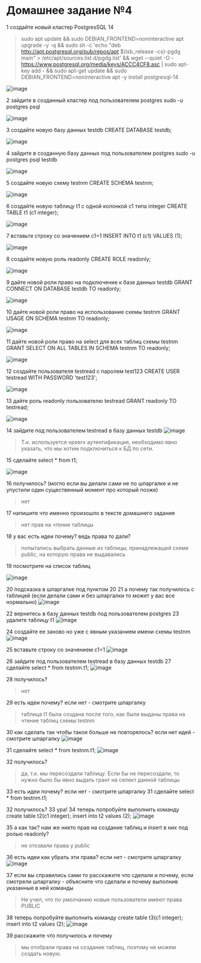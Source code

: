 # Домашнее задание №4

1 создайте новый кластер PostgresSQL 14
> sudo apt update && sudo DEBIAN_FRONTEND=noninteractive apt upgrade -y -q && sudo sh -c 'echo "deb http://apt.postgresql.org/pub/repos/apt $(lsb_release -cs)-pgdg main" > /etc/apt/sources.list.d/pgdg.list' && wget --quiet -O - https://www.postgresql.org/media/keys/ACCC4CF8.asc | sudo apt-key add - && sudo apt-get update && sudo DEBIAN_FRONTEND=noninteractive apt -y install postgresql-14
 
 ![image](https://user-images.githubusercontent.com/130083589/235295797-d32e8fcc-9f1a-4e11-9aeb-df619d80f121.png)


2 зайдите в созданный кластер под пользователем postgres
sudo -u postgres psql
 
 ![image](https://user-images.githubusercontent.com/130083589/235295829-ab6cfd76-ff69-4c5b-b2ce-a10365676ca7.png)


3 создайте новую базу данных testdb
CREATE DATABASE testdb;
 
 ![image](https://user-images.githubusercontent.com/130083589/235295832-52312c19-3163-46ac-acda-d5d554640516.png)


4 зайдите в созданную базу данных под пользователем postgres
sudo -u postgres psql testdb
 
 ![image](https://user-images.githubusercontent.com/130083589/235295843-aa76fe13-6748-486b-97be-6a488421e053.png)


5 создайте новую схему testnm
CREATE SCHEMA testnm;
 
 ![image](https://user-images.githubusercontent.com/130083589/235295848-cece0b4f-3a82-47d2-b87a-d683b68c596b.png)


6 создайте новую таблицу t1 с одной колонкой c1 типа integer
CREATE TABLE t1 (c1 integer);
 
 ![image](https://user-images.githubusercontent.com/130083589/235295853-04fe5aee-f25d-4840-a79c-a9a87857fb5b.png)


7 вставьте строку со значением c1=1
INSERT INTO t1 (c1) VALUES (1);
 
 ![image](https://user-images.githubusercontent.com/130083589/235295864-b7030261-87f1-4cd9-9d5e-e09f21b08b48.png)


8 создайте новую роль readonly
CREATE ROLE readonly;

![image](https://user-images.githubusercontent.com/130083589/235295873-4d4ca65f-fbb7-4755-92d0-3d248df902e3.png)


9 дайте новой роли право на подключение к базе данных testdb
GRANT CONNECT ON DATABASE testdb TO readonly;
 
 ![image](https://user-images.githubusercontent.com/130083589/235295899-3ec3995d-2764-46eb-9ed2-a80999e502f3.png)


10 дайте новой роли право на использование схемы testnm
GRANT USAGE ON SCHEMA testnm TO readonly;
 
 ![image](https://user-images.githubusercontent.com/130083589/235295922-ca66ed20-c084-40bf-b694-0149f668c0c1.png)


11 дайте новой роли право на select для всех таблиц схемы testnm
GRANT SELECT ON ALL TABLES IN SCHEMA testnm TO readonly;
 
 ![image](https://user-images.githubusercontent.com/130083589/235295971-51d6ab92-cfff-4479-a240-f5555b7fcae7.png)


12 создайте пользователя testread с паролем test123
CREATE USER testread WITH PASSWORD 'test123';
 
 ![image](https://user-images.githubusercontent.com/130083589/235296015-bdeca8d2-9c6b-4c78-8129-6c22cbd505c6.png)


13 дайте роль readonly пользователю testread
GRANT readonly TO testread;
 
 ![image](https://user-images.githubusercontent.com/130083589/235296025-8a610d6e-5384-491e-aa47-04ef28e7c37b.png)


14 зайдите под пользователем testread в базу данных testdb
![image](https://user-images.githubusercontent.com/130083589/235296053-587bc0e2-766a-47c1-b73b-e1bc27d8e770.png)
 
> Т.к. используется «peer» аутентификация, необходимо явно указать, что мы хотим подключиться к БД по сети.

15 сделайте select * from t1;
 
 ![image](https://user-images.githubusercontent.com/130083589/235296152-56a64446-a493-4e73-909c-ecbfb2778e9c.png)


16 получилось? (могло если вы делали сами не по шпаргалке и не упустили один существенный момент про который позже)

> нет

17 напишите что именно произошло в тексте домашнего задания

> нет прав на чтение таблицы

18 у вас есть идеи почему? ведь права то дали?

> попытались выбрать данные из таблицы, принадлежащей схеме public, на которую права не выдавались

19 посмотрите на список таблиц
 
 ![image](https://user-images.githubusercontent.com/130083589/235296219-c010edc7-d2e5-4e67-8242-aadb8825a74a.png)

20 подсказка в шпаргалке под пунктом 20
21 а почему так получилось с таблицей (если делали сами и без шпаргалки то может у вас все нормально)
 ![image](https://user-images.githubusercontent.com/130083589/235296233-97fe5d69-92af-41d9-9621-b163688a5187.png)

22 вернитесь в базу данных testdb под пользователем postgres
23 удалите таблицу t1
 ![image](https://user-images.githubusercontent.com/130083589/235296252-972fb60c-28c0-46fe-bf7c-972f6eae1bf3.png)

24 создайте ее заново но уже с явным указанием имени схемы testnm
 ![image](https://user-images.githubusercontent.com/130083589/235296257-72e6c434-77e6-4cc8-97c7-1698582492e3.png)

25 вставьте строку со значением c1=1
 ![image](https://user-images.githubusercontent.com/130083589/235296270-6242c702-d662-43ee-82f5-03e38ff24828.png)

26 зайдите под пользователем testread в базу данных testdb
27 сделайте select * from testnm.t1;
 ![image](https://user-images.githubusercontent.com/130083589/235296275-ff7ea813-0e4e-47b6-93d9-aba484946643.png)

28 получилось?

> нет

29 есть идеи почему? если нет - смотрите шпаргалку

> таблица t1 была создана после того, как были выданы права на чтение таблиц схемы testnm

30 как сделать так чтобы такое больше не повторялось? если нет идей - смотрите шпаргалку
 ![image](https://user-images.githubusercontent.com/130083589/235296304-81f66889-be9c-42e6-a612-3466966757a8.png)

31 сделайте select * from testnm.t1;
 ![image](https://user-images.githubusercontent.com/130083589/235296317-78708a72-bbd6-44d4-94cc-4dd04a57bd7f.png)

32 получилось?

> да, т.к. мы пересоздали таблицу. Если бы не пересоздали, то нужно было бы явно выдать грант на селект данной таблицы

33 есть идеи почему? если нет - смотрите шпаргалку
31 сделайте select * from testnm.t1;

32 получилось?
33 ура!
34 теперь попробуйте выполнить команду create table t2(c1 integer); insert into t2 values (2);
 ![image](https://user-images.githubusercontent.com/130083589/235296470-c80c68b5-34dc-4c87-94b8-26fed4b49450.png)

35 а как так? нам же никто прав на создание таблиц и insert в них под ролью readonly?

> не отозвали права у public

36 есть идеи как убрать эти права? если нет - смотрите шпаргалку
 ![image](https://user-images.githubusercontent.com/130083589/235296500-15b437b9-7869-4815-95e6-bf1ef745948c.png)


37 если вы справились сами то расскажите что сделали и почему, если смотрели шпаргалку - объясните что сделали и почему выполнив указанные в ней команды

> Не учел, что по умолчанию новые пользователи имеют права PUBLIC

38 теперь попробуйте выполнить команду create table t3(c1 integer); insert into t2 values (2);
 ![image](https://user-images.githubusercontent.com/130083589/235296538-30f43c9e-97cf-4f5f-a75a-fb85c26c45a0.png)

39 расскажите что получилось и почему

> мы отобрали права на создание таблиц, поэтому не можем создать новую. 

